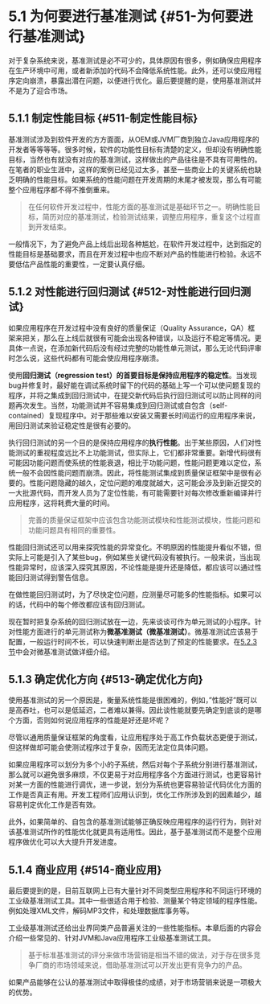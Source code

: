 # 5.1 为何要进行基准测试 {#51-为何要进行基准测试}

对于复杂系统来说，基准测试是必不可少的，具体原因有很多，例如确保应用程序在生产环境中可用，或者新添加的代码不会降低系统性能。此外，还可以使应用程序定向崩溃，暴露出潜在问题，以便进行优化。最后要提醒的是，使用基准测试并不是为了迎合市场。



## 5.1.1 制定性能目标 {#511-制定性能目标}

基准测试涉及到软件开发的方方面面，从OEM或JVM厂商到独立Java应用程序的开发者等等等等。很多时候，软件的功能性目标有清楚的定义，但却没有明确性能目标，当然也有就没有对应的基准测试，这样做出的产品往往是不具有可用性的。在笔者的职业生涯中，这样的案例已经见过太多，甚至一些商业上的关键系统也缺乏明确的性能目标。如果系统的性能问题在开发周期的末尾才被发现，那么有可能整个应用程序都不得不推倒重来。

> 在任何软件开发过程中，性能方面的基准测试是基础环节之一。明确性能目标，简历对应的基准测试，检验测试结果，调整应用程序，重复这个过程直到开发结束。

一般情况下，为了避免产品上线后出现各种尴尬，在软件开发过程中，达到指定的性能目标是基础要求，而且在开发过程中也应不断对产品的性能进行检验。永远不要低估产品性能的重要性，一定要认真仔细。



## 5.1.2 对性能进行回归测试 {#512-对性能进行回归测试}

如果应用程序在开发过程中没有良好的质量保证（Quality Assurance，QA）框架来把关，那么在上线后就很有可能会出现各种错误，以及运行不稳定等情况。更具体一点说，在添加新代码后没有经过完整的功能性单元测试，那么无论代码评审时怎么说，这些代码都有可能会使应用程序崩溃。

使用**回归测试（regression test）**的首要目标是保持应用程序的**稳定性**。当发现bug并修复时，最好能在调试系统时留下的代码的基础上写一个可以使问题复现的程序，并将之集成到回归测试中，在提交新代码后执行回归测试可以防止同样的问题再次发生。当然，功能测试并不容易集成到回归测试或自包含（self-contained）复现程序中。对于那些难以安装又需要长时间运行的应用程序来说，用回归测试来验证稳定性是很有必要的。

执行回归测试的另一个目的是保持应用程序的**执行性能**。出于某些原因，人们对性能测试的重视程度远比不上功能测试，但实际上，它们都非常重要。新增代码很有可能因功能问题而使系统的性能衰退，相比于功能问题，性能问题更难以定位，系统一般不会因性能问题而崩溃。因此，将性能测试集成到质量保证框架中是很有必要的。性能问题隐藏的越久，定位问题的难度就越大，这可能会涉及到新近提交的一大批源代码，而开发人员为了定位性能，有可能需要针对每次修改重新编译并行应用程序，这将耗费大量的时间。

> 完善的质量保证框架中应该包含功能测试模块和性能测试模块，性能问题和功能问题具有相同的重要性。

性能回归测试还可以用来探究性能的异常变化。不明原因的性能提升看似不错，但实际上可能是引入了某些bug，例如某些关键代码没有被执行。一般来说，当出现性能异常时，应该深入探究其原因，不论性能是提升还是降低，都应该可以通过性能回归测试得到警告信息。

在做性能回归测试时，为了尽快定位问题，应测量尽可能多的性能指标。如果可以的话，代码中的每个修改都应该有回归测试。

现在暂时把复杂系统的回归测试放在一边，先来谈谈可作为单元测试的小程序。针对性能方面进行的单元测试称为**微基准测试（微基准测试）**。微基准测试应该易于配置，一般运行时间不长，可以快速判断出是否达到了预定的性能要求。在[5.2.3节](./5.3.md#5.2.3)中会对微基准测试做详细介绍。



## 5.1.3 确定优化方向 {#513-确定优化方向}

使用基准测试的另一个原因是，衡量系统性能是很困难的，例如，”性能好”既可以是高吞吐，也可以是低延迟，二者难以兼得。因此谈性能就要先确定到底谈的是哪个方面，否则如何说应用程序的性能是好还是坏呢？

尽管以通用质量保证框架的角度看，让应用程序处于高工作负载状态更便于测试，但这样做却可能会使测试程序过于复杂，因而无法定位具体问题。

如果应用程序可以划分为多个小的子系统，然后对每个子系统分别进行基准测试，那么就可以避免很多麻烦，不仅更易于对应用程序各个方面进行测试，也更容易针对某一方面的性能进行调优，进一步说，划分为系统也更容易验证代码优化方面的工作是否真正有用。开发工程师们应用认识到，优化工作所涉及到的因素越少，越容易判定优化工作是否有效。

此外，如果简单的、自包含的基准测试能够正确反映应用程序的运行行为，则针对该基准测试所作的性能优化就更具有适用性。因此，基于基准测试而不是整个应用程序做优化可以大大提升开发进度。



## 5.1.4 商业应用 {#514-商业应用}

最后要提到的是，目前互联网上已有大量针对不同类型应用程序和不同运行环境的工业级基准测试工具。其中一些很适合用于检验、测量某个特定领域的程序性能。例如处理XML文件，解码MP3文件，和处理数据库事务等。

工业级基准测试还给出业界同类产品普遍关注的一些性能指标。本章后面的内容会介绍一些常见的、针对JVM和Java应用程序工业级基准测试工具。

> 基于标准基准测试的评分来做市场营销是相当不错的做法，对于存在很多竞争厂商的市场领域来说，借助基准测试可以开发出更有竞争力的产品。

如果产品能够在公认的基准测试中取得极佳的成绩，对于市场营销来说是一项极大的优势。

